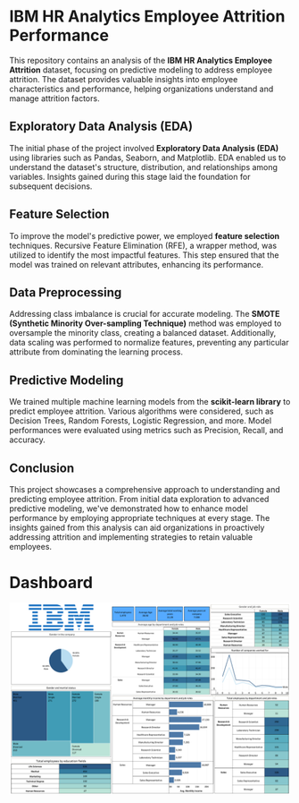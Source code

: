 
# IBM HR Analytics Employee Attrition Performance

This repository contains an analysis of the **IBM HR Analytics Employee Attrition** dataset, focusing on predictive modeling to address employee attrition. The dataset provides valuable insights into employee characteristics and performance, helping organizations understand and manage attrition factors.

## Exploratory Data Analysis (EDA)

The initial phase of the project involved **Exploratory Data Analysis (EDA)** using libraries such as Pandas, Seaborn, and Matplotlib. EDA enabled us to understand the dataset's structure, distribution, and relationships among variables. Insights gained during this stage laid the foundation for subsequent decisions.

## Feature Selection

To improve the model's predictive power, we employed **feature selection** techniques. Recursive Feature Elimination (RFE), a wrapper method, was utilized to identify the most impactful features. This step ensured that the model was trained on relevant attributes, enhancing its performance.

## Data Preprocessing

Addressing class imbalance is crucial for accurate modeling. The **SMOTE (Synthetic Minority Over-sampling Technique)** method was employed to oversample the minority class, creating a balanced dataset. Additionally, data scaling was performed to normalize features, preventing any particular attribute from dominating the learning process.

## Predictive Modeling

We trained multiple machine learning models from the **scikit-learn library** to predict employee attrition. Various algorithms were considered, such as Decision Trees, Random Forests, Logistic Regression, and more. Model performances were evaluated using metrics such as Precision, Recall, and accuracy.

## Conclusion

This project showcases a comprehensive approach to understanding and predicting employee attrition. From initial data exploration to advanced predictive modeling, we've demonstrated how to enhance model performance by employing appropriate techniques at every stage. The insights gained from this analysis can aid organizations in proactively addressing attrition and implementing strategies to retain valuable employees.



# Dashboard
![Image Alt Text](https://github.com/parthbagda211/project-4/blob/branch/Dashboard%201.png)

